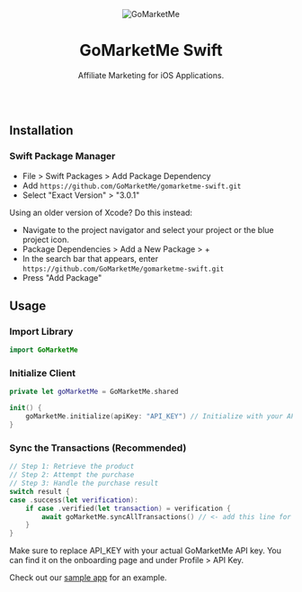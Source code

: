 <div align="center">
    <img src="https://static.gomarketme.net/assets/gmm-icon.png" alt="GoMarketMe"/>
    <br>
    <h1>GoMarketMe Swift</h1>
    <p>Affiliate Marketing for iOS Applications.</p>
    <br>
    <br>
</div>


## Installation

### Swift Package Manager

- File > Swift Packages > Add Package Dependency
- Add `https://github.com/GoMarketMe/gomarketme-swift.git`
- Select "Exact Version" > "3.0.1"



Using an older version of Xcode? Do this instead:

- Navigate to the project navigator and select your project or the blue project icon.
- Package Dependencies > Add a New Package > +
- In the search bar that appears, enter `https://github.com/GoMarketMe/gomarketme-swift.git`
- Press "Add Package"

## Usage

### Import Library

```swift
import GoMarketMe
```

### Initialize Client

```swift
private let goMarketMe = GoMarketMe.shared

init() {
    goMarketMe.initialize(apiKey: "API_KEY") // Initialize with your API key
}
```

### Sync the Transactions (Recommended)

```swift
// Step 1: Retrieve the product
// Step 2: Attempt the purchase
// Step 3: Handle the purchase result
switch result { 
case .success(let verification):
    if case .verified(let transaction) = verification {
        await goMarketMe.syncAllTransactions() // <- add this line for faster processing
    }
}
```

Make sure to replace API_KEY with your actual GoMarketMe API key. You can find it on the onboarding page and under Profile > API Key.

Check out our <a href="https://github.com/GoMarketMe/gomarketme-swift-sample-app" target="_blank">sample app</a> for an example.
